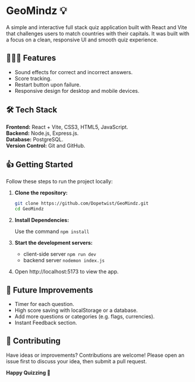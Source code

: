 # GeoMindz 💡

A simple and interactive full stack quiz application built with React and Vite that challenges users to match countries with their capitals. It was built with a focus on a clean, responsive UI and smooth quiz experience.

## 🏄🏻‍♂️ Features

* Sound effects for correct and incorrect answers.
* Score tracking.
* Restart button upon failure.
* Responsive design for desktop and mobile devices.

## 🛠️ Tech Stack

**Frontend:** React + Vite, CSS3, HTML5, JavaScript.  
**Backend:** Node.js, Express.js.  
**Database:** PostgreSQL.  
**Version Control:** Git and GitHub.


## 👍 Getting Started

Follow these steps to run the project locally:

1. **Clone the repository:**
   
   ```bash
   git clone https://github.com/Dopetwist/GeoMindz.git
   cd GeoMindz

3. **Install Dependencies:**

    Use the command `npm install`

4. **Start the development servers:**

   * client-side server `npm run dev`
   * backend server `nodemon index.js`

5. Open http://localhost:5173 to view the app.


## 🔮 Future Improvements

  * Timer for each question.
  * High score saving with localStorage or a database.
  * Add more questions or categories (e.g. flags, currencies).
  * Instant Feedback section.

## 🤝 Contributing

Have ideas or improvements? Contributions are welcome! Please open an issue first to discuss your idea, then submit a pull request.




**Happy Quizzing 🎉**
